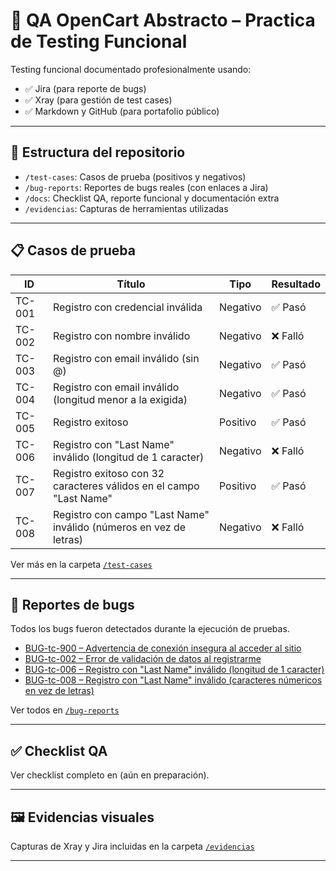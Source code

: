 # 🧪 QA OpenCart Abstracto – Practica de Testing Funcional

Testing funcional documentado profesionalmente usando:
- ✅ Jira (para reporte de bugs)
- ✅ Xray (para gestión de test cases)
- ✅ Markdown y GitHub (para portafolio público)

---

## 📂 Estructura del repositorio

- `/test-cases`: Casos de prueba (positivos y negativos)
- `/bug-reports`: Reportes de bugs reales (con enlaces a Jira)
- `/docs`: Checklist QA, reporte funcional y documentación extra
- `/evidencias`: Capturas de herramientas utilizadas

---

## 📋 Casos de prueba

| ID     | Título                                   | Tipo      | Resultado |
|--------|--------------------------------          |-----------|-----------|
| TC-001 | Registro con credencial inválida                            | Negativo  | ✅ Pasó   |
| TC-002 | Registro con nombre inválido             | Negativo  | ❌ Falló  |
| TC-003 | Registro con email inválido (sin @)      | Negativo  | ✅ Pasó   |
| TC-004 | Registro con email inválido (longitud menor a la exigida)      | Negativo  | ✅ Pasó   |
| TC-005 | Registro exitoso                            | Positivo  | ✅ Pasó   |
| TC-006 | Registro con "Last Name" inválido (longitud de 1 caracter)             | Negativo  | ❌ Falló  |
| TC-007 | Registro exitoso con 32 caracteres válidos en el campo "Last Name"             | Positivo  | ✅ Pasó  |
| TC-008 | Registro con campo "Last Name" inválido (números en vez de letras)             | Negativo  | ❌ Falló  |

Ver más en la carpeta [`/test-cases`](./test-cases)

---

## 🐞 Reportes de bugs

Todos los bugs fueron detectados durante la ejecución de pruebas.

- [BUG-tc-900 – Advertencia de conexión insegura al acceder al sitio](./bug-reports/bug-tc-900.md)
- [BUG-tc-002 – Error de validación de datos al registrarme](./bug-reports/bug-tc-002.md)
- [BUG-tc-006 – Registro con "Last Name" inválido (longitud de 1 caracter)](./bug-reports/bug-tc-006.md)
- [BUG-tc-008 – Registro con "Last Name" inválido (caracteres númericos en vez de letras)](./bug-reports/bug-tc-008.md)

Ver todos en [`/bug-reports`](./bug-reports)

---

## ✅ Checklist QA

Ver checklist completo en (aún en preparación).

---

## 🖼️ Evidencias visuales

Capturas de Xray y Jira incluidas en la carpeta [`/evidencias`](./evidencias)

---
